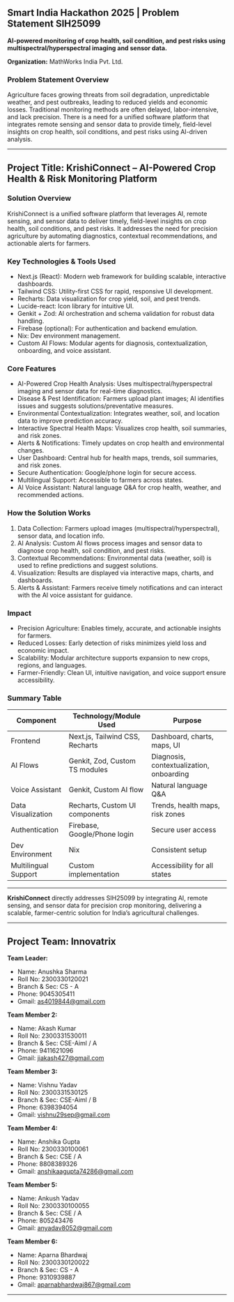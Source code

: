 ## Smart India Hackathon 2025 | Problem Statement SIH25099

**AI-powered monitoring of crop health, soil condition, and pest risks using multispectral/hyperspectral imaging and sensor data.**

**Organization:** MathWorks India Pvt. Ltd.

### Problem Statement Overview
Agriculture faces growing threats from soil degradation, unpredictable weather, and pest outbreaks, leading to reduced yields and economic losses. Traditional monitoring methods are often delayed, labor-intensive, and lack precision. There is a need for a unified software platform that integrates remote sensing and sensor data to provide timely, field-level insights on crop health, soil conditions, and pest risks using AI-driven analysis.

---

## Project Title: KrishiConnect – AI-Powered Crop Health & Risk Monitoring Platform

### Solution Overview
KrishiConnect is a unified software platform that leverages AI, remote sensing, and sensor data to deliver timely, field-level insights on crop health, soil conditions, and pest risks. It addresses the need for precision agriculture by automating diagnostics, contextual recommendations, and actionable alerts for farmers.

### Key Technologies & Tools Used
- Next.js (React): Modern web framework for building scalable, interactive dashboards.
- Tailwind CSS: Utility-first CSS for rapid, responsive UI development.
- Recharts: Data visualization for crop yield, soil, and pest trends.
- Lucide-react: Icon library for intuitive UI.
- Genkit + Zod: AI orchestration and schema validation for robust data handling.
- Firebase (optional): For authentication and backend emulation.
- Nix: Dev environment management.
- Custom AI Flows: Modular agents for diagnosis, contextualization, onboarding, and voice assistant.

### Core Features
- AI-Powered Crop Health Analysis: Uses multispectral/hyperspectral imaging and sensor data for real-time diagnostics.
- Disease & Pest Identification: Farmers upload plant images; AI identifies issues and suggests solutions/preventative measures.
- Environmental Contextualization: Integrates weather, soil, and location data to improve prediction accuracy.
- Interactive Spectral Health Maps: Visualizes crop health, soil summaries, and risk zones.
- Alerts & Notifications: Timely updates on crop health and environmental changes.
- User Dashboard: Central hub for health maps, trends, soil summaries, and risk zones.
- Secure Authentication: Google/phone login for secure access.
- Multilingual Support: Accessible to farmers across states.
- AI Voice Assistant: Natural language Q&A for crop health, weather, and recommended actions.

### How the Solution Works
1. Data Collection: Farmers upload images (multispectral/hyperspectral), sensor data, and location info.
2. AI Analysis: Custom AI flows process images and sensor data to diagnose crop health, soil condition, and pest risks.
3. Contextual Recommendations: Environmental data (weather, soil) is used to refine predictions and suggest solutions.
4. Visualization: Results are displayed via interactive maps, charts, and dashboards.
5. Alerts & Assistant: Farmers receive timely notifications and can interact with the AI voice assistant for guidance.

### Impact
- Precision Agriculture: Enables timely, accurate, and actionable insights for farmers.
- Reduced Losses: Early detection of risks minimizes yield loss and economic impact.
- Scalability: Modular architecture supports expansion to new crops, regions, and languages.
- Farmer-Friendly: Clean UI, intuitive navigation, and voice support ensure accessibility.

### Summary Table

| Component                | Technology/Module Used                | Purpose                                      |
|--------------------------|---------------------------------------|----------------------------------------------|
| Frontend                 | Next.js, Tailwind CSS, Recharts       | Dashboard, charts, maps, UI                  |
| AI Flows                 | Genkit, Zod, Custom TS modules        | Diagnosis, contextualization, onboarding     |
| Voice Assistant          | Genkit, Custom AI flow                | Natural language Q&A                         |
| Data Visualization       | Recharts, Custom UI components        | Trends, health maps, risk zones              |
| Authentication           | Firebase, Google/Phone login          | Secure user access                           |
| Dev Environment          | Nix                                   | Consistent setup                             |
| Multilingual Support     | Custom implementation                 | Accessibility for all states                 |

---

**KrishiConnect** directly addresses SIH25099 by integrating AI, remote sensing, and sensor data for precision crop monitoring, delivering a scalable, farmer-centric solution for India’s agricultural challenges.

---

## Project Team: Innovatrix

**Team Leader:**
- Name: Anushka Sharma
- Roll No: 2300330120021
- Branch & Sec: CS - A
- Phone: 9045305411
- Gmail: as4019844@gmail.com

**Team Member 2:**
- Name: Akash Kumar
- Roll No: 2300331530011
- Branch & Sec: CSE-Aiml / A
- Phone: 9411621096
- Gmail: jiakash427@gmail.com

**Team Member 3:**
- Name: Vishnu Yadav
- Roll No: 2300331530125
- Branch & Sec: CSE-Aiml / B
- Phone: 6398394054
- Gmail: vishnu29sep@gmail.com

**Team Member 4:**
- Name: Anshika Gupta
- Roll No: 2300330100061
- Branch & Sec: CSE / A
- Phone: 8808389326
- Gmail: anshikaagupta74286@gmail.com

**Team Member 5:**
- Name: Ankush Yadav
- Roll No: 2300330100055
- Branch & Sec: CSE / A
- Phone: 805243476
- Gmail: anyadav8052@gmail.com

**Team Member 6:**
- Name: Aparna Bhardwaj
- Roll No: 2300330120022
- Branch & Sec: CS - A
- Phone: 9310939887
- Gmail: aparnabhardwaj867@gmail.com

---
